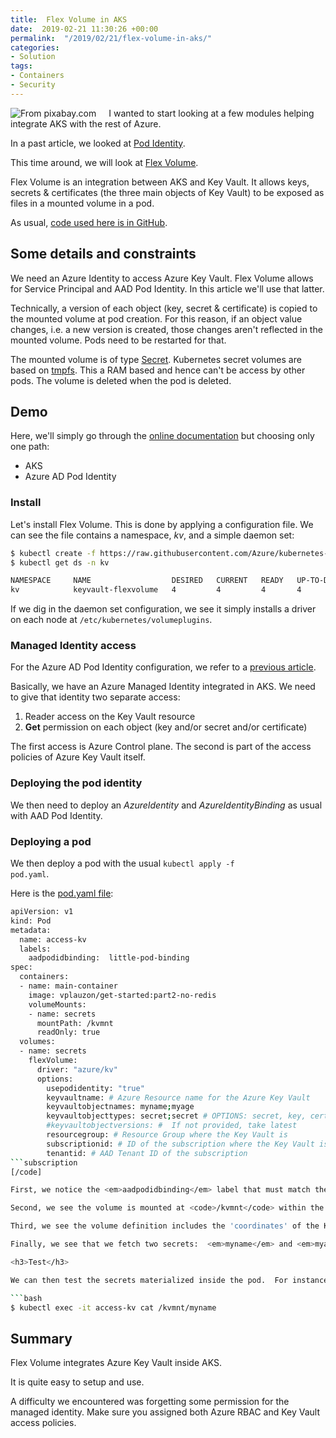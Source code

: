```yaml
---
title:  Flex Volume in AKS
date:  2019-02-21 11:30:26 +00:00
permalink:  "/2019/02/21/flex-volume-in-aks/"
categories:
- Solution
tags:
- Containers
- Security
---
```

<img style="float:left;padding-right:20px;" title="From pixabay.com" src="https://vincentlauzon.files.wordpress.com/2019/02/key-2114046_640-1-e1550086294745.jpg" />

I wanted to start looking at a few modules helping integrate AKS with the rest of Azure.

In a past article, we looked at <a href="https://vincentlauzon.com/2019/02/19/azure-ad-pod-identity-in-aks/">Pod Identity</a>.

This time around, we will look at <a href="https://github.com/Azure/kubernetes-keyvault-flexvol">Flex Volume</a>.

Flex Volume is an integration between AKS and Key Vault.  It allows keys, secrets &amp; certificates (the three main objects of Key Vault) to be exposed as files in a mounted volume in a pod.

As usual, <a href="https://github.com/vplauzon/aks/tree/master/flex-volume">code used here is in GitHub</a>.

<h2>Some details and constraints</h2>

We need an Azure Identity to access Azure Key Vault.  Flex Volume allows for Service Principal and AAD Pod Identity.  In this article we'll use that latter.

Technically, a version of each object (key, secret &amp; certificate) is copied to the mounted volume at pod creation.  For this reason, if an object value changes, i.e. a new version is created, those changes aren't reflected in the mounted volume.  Pods need to be restarted for that.

The mounted volume is of type <a href="https://kubernetes.io/docs/concepts/storage/volumes/#secret">Secret</a>.  Kubernetes secret volumes are based on <a href="https://en.wikipedia.org/wiki/Tmpfs">tmpfs</a>.  This a RAM based and hence can't be access by other pods.  The volume is deleted when the pod is deleted.

<h2>Demo</h2>

Here, we'll simply go through the <a href="https://github.com/Azure/kubernetes-keyvault-flexvol">online documentation</a> but choosing only one path:

<ul>
<li>AKS</li>
<li>Azure AD Pod Identity</li>
</ul>

<h3>Install</h3>

Let's install Flex Volume.  This is done by applying a configuration file.  We can see the file contains a namespace, <em>kv</em>, and a simple daemon set:

```bash
$ kubectl create -f https://raw.githubusercontent.com/Azure/kubernetes-keyvault-flexvol/master/deployment/kv-flexvol-installer.yaml
$ kubectl get ds -n kv

NAMESPACE     NAME                  DESIRED   CURRENT   READY   UP-TO-DATE   AVAILABLE   NODE SELECTOR                 AGE
kv            keyvault-flexvolume   4         4         4       4            4           beta.kubernetes.io/os=linux   71s
```

If we dig in the daemon set configuration, we see it simply installs a driver on each node at <code>/etc/kubernetes/volumeplugins</code>.

<h3>Managed Identity access</h3>

For the Azure AD Pod Identity configuration, we refer to a <a href="https://vincentlauzon.com/2019/02/19/azure-ad-pod-identity-in-aks/">previous article</a>.

Basically, we have an Azure Managed Identity integrated in AKS.  We need to give that identity two separate access:

<ol>
<li>Reader access on the Key Vault resource</li>
<li><strong>Get</strong> permission on each object (key and/or secret and/or certificate)</li>
</ol>

The first access is Azure Control plane.  The second is part of the access policies of Azure Key Vault itself.

<h3>Deploying the pod identity</h3>

We then need to deploy an <em>AzureIdentity</em> and <em>AzureIdentityBinding</em> as usual with AAD Pod Identity.

<h3>Deploying a pod</h3>

We then deploy a pod with the usual <code>kubectl apply -f pod.yaml</code>.

Here is the <a href="https://github.com/vplauzon/aks/blob/master/flex-volume/pod.yaml">pod.yaml file</a>:

```bash
apiVersion: v1
kind: Pod
metadata:
  name: access-kv
  labels:
    aadpodidbinding:  little-pod-binding
spec:
  containers:
  - name: main-container
    image: vplauzon/get-started:part2-no-redis
    volumeMounts:
    - name: secrets
      mountPath: /kvmnt
      readOnly: true
  volumes:
  - name: secrets
    flexVolume:
      driver: "azure/kv"
      options:
        usepodidentity: "true"
        keyvaultname: # Azure Resource name for the Azure Key Vault
        keyvaultobjectnames: myname;myage
        keyvaultobjecttypes: secret;secret # OPTIONS: secret, key, cert
        #keyvaultobjectversions: #  If not provided, take latest
        resourcegroup: # Resource Group where the Key Vault is
        subscriptionid: # ID of the subscription where the Key Vault is
        tenantid: # AAD Tenant ID of the subscription
```subscription
[/code]

First, we notice the <em>aadpodidbinding</em> label that must match the one defined in the <em>AzureIdentityBinding</em> we defined in previous step.

Second, we see the volume is mounted at <code>/kvmnt</code> within the pod.

Third, we see the volume definition includes the 'coordinates' of the Key Vault.

Finally, we see that we fetch two secrets:  <em>myname</em> and <em>myage</em>.

<h3>Test</h3>

We can then test the secrets materialized inside the pod.  For instance, for <em>myname</em> secret:

```bash
$ kubectl exec -it access-kv cat /kvmnt/myname
```

<h2>Summary</h2>

Flex Volume integrates Azure Key Vault inside AKS.

It is quite easy to setup and use.

A difficulty we encountered was forgetting some permission for the managed identity.  Make sure you assigned both Azure RBAC and Key Vault access policies.